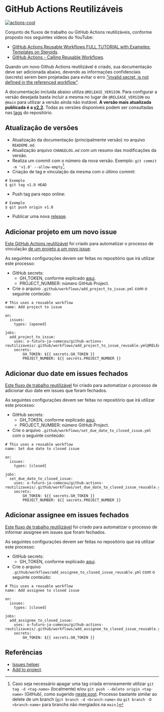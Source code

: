 # GitHub Actions Reutilizáveis

[![actions-cool](https://img.shields.io/badge/using-actions--cool-blue?style=flat-square)](https://github.com/actions-cool)

Conjunto de fluxos de trabalho ou GitHub Actions reutilizáveis, conforme proposto nos seguintes vídeos do YouTube:

- [GitHub Actions Reusable Workflows FULL TUTORIAL with Examples: Templates on Steroids](https://www.youtube.com/watch?v=lRypYtmbKMs).
- [GitHub Actions - Calling Reusable Workflows](https://www.youtube.com/watch?v=2dxmvDL1gP8).

Quando um novo Github Actions reutilizável é criado, sua documentação deve ser adicionada abaixo, devendo as informações confidenciais (secrets) serem bem projetadas para evitar o erro ["invalid secret, is not defined in the referenced workflow"](https://github.com/orgs/community/discussions/26749).

A documentação incluída abaixo utiliza `@RELEASE_VERSION`. Para configurar a versão desejada basta incluir a mesma no lugar de `@RELEASE_VERSION` ou `@main` para utilizar a versão ainda não instável. **A versão mais atualizada publicada é a [v2.2](https://github.com/o-futuro-ja-comecou/github-actions-reutilizaveis/tree/v2.2)**. Todas as versões disponíveis podem ser consultadas nas [tags](https://github.com/o-futuro-ja-comecou/github-actions-reutilizaveis/tags) do repositório.

## Atualização de versões

- Atualização da documentação (principalmente versão) no arquivo `READEME.md`.
- Atualização arquivo `CHANGELOG.md` com um resumo das modificações da versão.
- Realiza um commit com o número da nova versão. Exemplo: `git commit -m 'v1.0' --allow-empty`[^1].
- Criação de tag e vinculação da mesma com o último commit:

```
# Exemplo
$ git tag v1.0 HEAD
```

- Push tag para repo online:

```
# Exemplo
$ git push origin v1.0
```

- Publicar uma nova [release](https://github.com/o-futuro-ja-comecou/github-actions-reutilizaveis/releases/new).

## Adicionar projeto em um novo issue

[Este GitHub Actions reutilizável](https://github.com/o-futuro-ja-comecou/github-actions-reutilizaveis/blob/main/.github/workflows/add_project_to_issue.yml) foi criado para automatizar o processo de vinculação [de um projeto a um novo issue](https://github.com/actions/add-to-project).

As seguintes configurações devem ser feitas no repositório que irá utilizar este processo:

- GitHub secrets:
  - GH_TOKEN, conforme explicado [aqui](https://github.com/actions/add-to-project#inputs).
  - PROJECT_NUMBER: número GitHub Project.
- Crie o arquivo `.github/workflows/add_project_to_issue.yml` com o seguinte conteúdo:

```
# This uses a reusable workflow
name: Add project to issue

on:
  issues:
    types: [opened]

jobs:
  add_project_to_issue:
    uses: o-futuro-ja-comecou/github-actions-reutilizaveis/.github/workflows/add_project_to_issue_reusable.yml@RELEASE_VERSION
    secrets:
        GH_TOKEN: ${{ secrets.GH_TOKEN }}
        PROJECT_NUMBER: ${{ secrets.PROJECT_NUMBER }}
```

## Adicionar duo date em issues fechados

[Este fluxo de trabalho reutilizável](https://github.com/o-futuro-ja-comecou/github-actions-reutilizaveis/blob/main/.github/workflows/set_due_date_to_closed_issue_reusable.yml) foi criado para automatizar o processo de adicionar duo date em issues que foram fechados.

As seguintes configurações devem ser feitas no repositório que irá utilizar este processo:

- GitHub secrets:
  - GH_TOKEN, conforme explicado [aqui](https://github.com/actions/add-to-project#inputs).
  - PROJECT_NUMBER: número GitHub Project.
- Crie o arquivo `.github/workflows/set_due_date_to_closed_issue.yml` com o seguinte conteúdo:

```
# This uses a reusable workflow
name: Set due date to closed issue

on:
  issues:
    types: [closed]

jobs:
  set_due_date_to_closed_issue:
    uses: o-futuro-ja-comecou/github-actions-reutilizaveis/.github/workflows/set_due_date_to_closed_issue_reusable.yml@RELEASE_VERSION
    secrets:
        GH_TOKEN: ${{ secrets.GH_TOKEN }}
        PROJECT_NUMBER: ${{ secrets.PROJECT_NUMBER }}
```

## Adicionar assignee em issues fechados

[Este fluxo de trabalho reutilizável](https://github.com/o-futuro-ja-comecou/github-actions-reutilizaveis/blob/main/.github/workflows/add_assignee_to_closed_issue.yml) foi criado para automatizar o processo de informar assignee em issues que foram fechados.

As seguintes configurações devem ser feitas no repositório que irá utilizar este processo:

- GitHub secrets:
  - GH_TOKEN, conforme explicado [aqui](https://github.com/actions/add-to-project#inputs).
- Crie o arquivo `.github/workflows/add_assignee_to_closed_issue_reusable.yml` com o seguinte conteúdo:

```
# This uses a reusable workflow
name: Add assignee to closed issue

on:
  issues:
    types: [closed]

jobs:
  add_assignee_to_closed_issue:
    uses: o-futuro-ja-comecou/github-actions-reutilizaveis/.github/workflows/add_assignee_to_closed_issue_reusable.yml@RELEASE_VERSION
    secrets:
        GH_TOKEN: ${{ secrets.GH_TOKEN }}
```

## Referências

- [Issues helper](https://github.com/marketplace/actions/issues-helper).
- [Add to project](https://github.com/actions/add-to-project).

[^1]: Caso seja necessário apagar uma tag criada erroneamente utilizar `git tag -d <tag-name>` (localmente) e/ou `git push --delete origin <tag-name>` (GitHub), como sugerido [neste post](https://devconnected.com/how-to-delete-local-and-remote-tags-on-git/#:~:text=tag%20%2Dd%20%3Ctag_name%3E-,For%20example,-%2C%20if%20you%20wanted). Processo bastante similar ao delete de um branch (`git branch -d <branch-name>` ou `git branch -D <branch-name>` para branchs não mergiados na `main`.)
